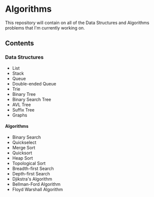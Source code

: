 # Algorithms
This repository will contain on all of the Data Structures and Algorithms problems that I'm currently working on. 

## Contents

### Data Structures
* List
* Stack
* Queue
* Double-ended Queue
* Trie
* Binary Tree 
* Binary Search Tree
* AVL Tree 
* Suffix Tree 
* Graphs 

#### Algorithms
* Binary Search
* Quickselect
* Merge Sort
* Quicksort
* Heap Sort
* Topological Sort
* Breadth-first Search
* Depth-first Search
* Djikstra's Algorithm 
* Bellman-Ford Algorithm
* Floyd Warshall Algorithm 
